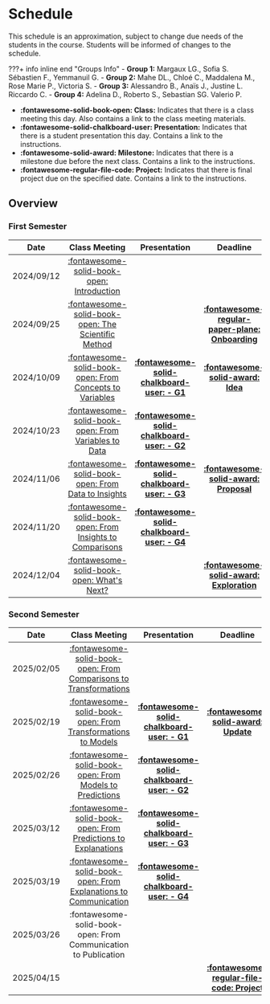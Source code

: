 # Schedule

This schedule is an approximation, subject to change due needs of the students in the course. Students will be informed of changes to the schedule.

???+ info inline end "Groups Info"
    - **Group 1:** Margaux LG., Sofia S. Sébastien F., Yemmanuil G.
    - **Group 2:** Mahe DL., Chloé C., Maddalena M., Rose Marie P., Victoria S.
    - **Group 3:** Alessandro B., Anaïs J., Justine L. Riccardo C.
    - **Group 4:** Adelina D., Roberto S., Sebastian SG. Valerio P.

- **:fontawesome-solid-book-open: Class:** Indicates that there is a class meeting this day. Also contains a link to the class meeting materials.
- **:fontawesome-solid-chalkboard-user: Presentation:** Indicates that there is a student presentation this day. Contains a link to the instructions.
- **:fontawesome-solid-award: Milestone:** Indicates that there is a milestone due before the next class. Contains a link to the instructions.
- **:fontawesome-regular-file-code: Project:** Indicates that there is final project due on the specified date. Contains a link to the instructions.


## Overview

### First Semester

| Date       | Class Meeting | Presentation                                                               | Deadline |
| :-:        |:-:            | :-:                                                                        | :-:      |
| 2024/09/12 | [:fontawesome-solid-book-open: Introduction](modules/introduction.md)                |                                                                            |          |
| 2024/09/25 | [:fontawesome-solid-book-open: The Scientific Method](modules/science.md)              |                                                                            | [**:fontawesome-regular-paper-plane: Onboarding**](resources/onboarding.md) |
| 2024/10/09 | [:fontawesome-solid-book-open: From Concepts to Variables](modules/variables.md)       |[**:fontawesome-solid-chalkboard-user: - G1**](activities/participation.md) | [**:fontawesome-solid-award: Idea**](https://colab.research.google.com/github/mickaeltemporao/data-analysis/blob/main/materials/assignment-1.ipynb)     |
| 2024/10/23 | [:fontawesome-solid-book-open: From Variables to Data](modules/data.md)                |[**:fontawesome-solid-chalkboard-user: - G2**](activities/participation.md) | |
| 2024/11/06 | [:fontawesome-solid-book-open: From Data to Insights](/modules/exploration-1.md)       |[**:fontawesome-solid-chalkboard-user: - G3**](activities/participation.md) | [**:fontawesome-solid-award: Proposal**](https://colab.research.google.com/github/mickaeltemporao/data-analysis/blob/main/materials/assignment-2.ipynb)     |
| 2024/11/20 | [:fontawesome-solid-book-open: From Insights to Comparisons](modules/exploration-2.md) |[**:fontawesome-solid-chalkboard-user: - G4**](activities/participation.md) | |
| 2024/12/04 | [:fontawesome-solid-book-open: What's Next?](modules/next.md)                        |                                                                            | [**:fontawesome-solid-award: Exploration**](https://colab.research.google.com/github/mickaeltemporao/data-analysis/blob/main/materials/assignment-3.ipynb) |

### Second Semester

| Date       | Class Meeting | Presentation                                                               | Deadline |
| :-:        | :-:           | :-:                                                                        | :-:      |
| 2025/02/05 | [:fontawesome-solid-book-open: From Comparisons to Transformations](modules/wrangling.md) |                                                                            |          |
| 2025/02/19 | [:fontawesome-solid-book-open: From Transformations to Models](modules/modeling.md) | [**:fontawesome-solid-chalkboard-user: - G1**](activities/participation.md/#s2-the-group-presenting) | [**:fontawesome-solid-award: Update**](activities/m4-analysis.md)     |
| 2025/02/26 | [:fontawesome-solid-book-open: From Models to Predictions](modules/inference.md) | [**:fontawesome-solid-chalkboard-user: - G2**](activities/participation.md/#s2-the-group-presenting) | |
| 2025/03/12 | [:fontawesome-solid-book-open: From Predictions to Explanations](modules/explanation.md) |[**:fontawesome-solid-chalkboard-user: - G3**](activities/participation.md/#s2-the-group-presenting) |  |
| 2025/03/19 | [:fontawesome-solid-book-open: From Explanations to Communication](modules/communication.md) |[**:fontawesome-solid-chalkboard-user: - G4**](activities/participation.md/#s2-the-group-presenting) | |
| 2025/03/26 | :fontawesome-solid-book-open: From Communication to Publication |                                                                            | |
| 2025/04/15 | |                                                                            | [**:fontawesome-regular-file-code: Project**](activities/project.md)|

<!-- **:fontawesome-solid-award: Modeling** -->
<!-- analysis.md -->
<!-- modeling.md -->
<!-- inference.md -->
<!-- communication.md -->
<!-- publication.md -->

<!-- From Comparisons to Patterns -->
<!-- From Comparisons to Trends -->
<!--  From Data to Summaries -->
<!--  From Concepts to Variables -->
<!-- From Transformation to Models -->
<!-- From Models to Inference -->
<!-- From Inference to Intuition -->
<!-- From Intuition to Communication -->
<!-- From Communication to Publication -->

<!-- | Date       | Module                             | Class                                                      | Presentation                                                                   | Deadline                                  | -->
<!-- | :-:        | :-:                                | :-:                                                        | :-:                                                                            | :-:                                       | -->
<!-- | 2022/01/14 | Wrangling Survey Data I            | [:fontawesome-solid-book-open:](modules/management-1.md) |                                                                                |                                           | -->
<!-- | 2022/01/21 | Wrangling Survey Data II           | :fontawesome-solid-book-open:                            | [**:fontawesome-solid-chalkboard-user: - G2**](activities/participation.md) |                                           | -->
<!-- | 2022/01/28 | Wrangling Survey Data III          | :fontawesome-solid-book-open:                            | [**:fontawesome-solid-chalkboard-user: - G1**](activities/participation.md) |                                           | -->
<!-- | 2022/02/04 | Modeling I                         | :fontawesome-solid-book-open:                            | [**:fontawesome-solid-chalkboard-user: - G3**](activities/participation.md) | **:fontawesome-solid-award: Analysis**    | -->
<!-- | 2022/02/11 | Modeling II                        | :fontawesome-solid-book-open:                            |                                                                                |                                           | -->
<!-- | 2022/02/18 | Modeling III                       | :fontawesome-solid-book-open:                            | [**:fontawesome-solid-chalkboard-user: - G4**](activities/participation.md) |                                           | -->
<!-- | 2022/02/25 | :fontawesome-solid-umbrella-beach: |                                                            |                                                                                |                                           | -->
<!-- | 2022/03/04 | Inference I                        | :fontawesome-solid-book-open:                            | [**:fontawesome-solid-chalkboard-user: - G2**](activities/participation.md) |                                           | -->
<!-- | 2022/03/11 | Inference II                       | :fontawesome-solid-book-open:                            | [**:fontawesome-solid-chalkboard-user: - G1**](activities/participation.md) | **:fontawesome-solid-award: Modeling**    | -->
<!-- | 2022/03/18 | Inference III                      | :fontawesome-solid-book-open:                            |                                                                                |                                           | -->
<!-- | 2022/03/25 | Communication I                    | :fontawesome-solid-book-open:                            | [**:fontawesome-solid-chalkboard-user: - G3**](activities/participation.md) |                                           | -->
<!-- | 2022/04/01 | Communication II                   | :fontawesome-solid-book-open:                            | [**:fontawesome-solid-chalkboard-user: - G4**](activities/participation.md) |                                           | -->
<!-- | 2022/04/10 | **Paper Deadline**                 |                                                            |                                                                                | **:fontawesome-regular-file-code: Paper** | -->

<!-- [](modules/programming-2.md)  -->
<!-- [](modules/programming-3.md) -->
<!-- [](modules/exploration-1.md) -->
<!-- [](modules/exploration-2.md)  -->
<!-- [](modules/exploration-4.md)  -->
<!-- [](modules/exploration-5.md)  -->


